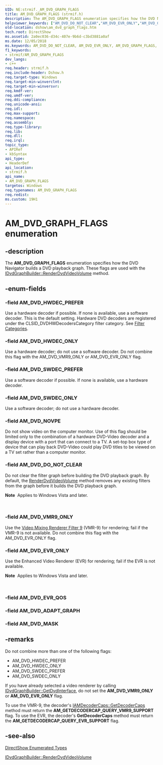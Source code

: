 ```yaml
---
UID: NE:strmif._AM_DVD_GRAPH_FLAGS
title: AM_DVD_GRAPH_FLAGS (strmif.h)
description: The AM_DVD_GRAPH_FLAGS enumeration specifies how the DVD Navigator builds a DVD playback graph. These flags are used with the IDvdGraphBuilder::RenderDvdVideoVolume method.
helpviewer_keywords: ["AM_DVD_DO_NOT_CLEAR","AM_DVD_EVR_ONLY","AM_DVD_GRAPH_FLAGS","AM_DVD_GRAPH_FLAGS","AM_DVD_GRAPH_FLAGS enumeration [DirectShow]","AM_DVD_GRAPH_FLAGSEnumeration","AM_DVD_HWDEC_ONLY","AM_DVD_HWDEC_PREFER","AM_DVD_NOVPE","AM_DVD_SWDEC_ONLY","AM_DVD_SWDEC_PREFER","AM_DVD_VMR9_ONLY","dshow.am_dvd_graph_flags","strmif/AM_DVD_DO_NOT_CLEAR","strmif/AM_DVD_EVR_ONLY","strmif/AM_DVD_GRAPH_FLAGS","strmif/AM_DVD_HWDEC_ONLY","strmif/AM_DVD_HWDEC_PREFER","strmif/AM_DVD_NOVPE","strmif/AM_DVD_SWDEC_ONLY","strmif/AM_DVD_SWDEC_PREFER","strmif/AM_DVD_VMR9_ONLY"]
old-location: dshow\am_dvd_graph_flags.htm
tech.root: DirectShow
ms.assetid: 2a0ec036-d34c-407e-9b6d-c3bd3881a0af
ms.date: 12/05/2018
ms.keywords: AM_DVD_DO_NOT_CLEAR, AM_DVD_EVR_ONLY, AM_DVD_GRAPH_FLAGS, AM_DVD_GRAPH_FLAGS , AM_DVD_GRAPH_FLAGS enumeration [DirectShow], AM_DVD_GRAPH_FLAGSEnumeration, AM_DVD_HWDEC_ONLY, AM_DVD_HWDEC_PREFER, AM_DVD_NOVPE, AM_DVD_SWDEC_ONLY, AM_DVD_SWDEC_PREFER, AM_DVD_VMR9_ONLY, dshow.am_dvd_graph_flags, strmif/AM_DVD_DO_NOT_CLEAR, strmif/AM_DVD_EVR_ONLY, strmif/AM_DVD_GRAPH_FLAGS, strmif/AM_DVD_HWDEC_ONLY, strmif/AM_DVD_HWDEC_PREFER, strmif/AM_DVD_NOVPE, strmif/AM_DVD_SWDEC_ONLY, strmif/AM_DVD_SWDEC_PREFER, strmif/AM_DVD_VMR9_ONLY
f1_keywords:
- strmif/AM_DVD_GRAPH_FLAGS
dev_langs:
- c++
req.header: strmif.h
req.include-header: Dshow.h
req.target-type: Windows
req.target-min-winverclnt: 
req.target-min-winversvr: 
req.kmdf-ver: 
req.umdf-ver: 
req.ddi-compliance: 
req.unicode-ansi: 
req.idl: 
req.max-support: 
req.namespace: 
req.assembly: 
req.type-library: 
req.lib: 
req.dll: 
req.irql: 
topic_type:
- APIRef
- kbSyntax
api_type:
- HeaderDef
api_location:
- strmif.h
api_name:
- AM_DVD_GRAPH_FLAGS
targetos: Windows
req.typenames: AM_DVD_GRAPH_FLAGS
req.redist: 
ms.custom: 19H1
---
```


# AM_DVD_GRAPH_FLAGS enumeration


## -description



The <b>AM_DVD_GRAPH_FLAGS</b> enumeration specifies how the DVD Navigator builds a DVD playback graph. These flags are used with the <a href="https://docs.microsoft.com/windows/desktop/api/strmif/nf-strmif-idvdgraphbuilder-renderdvdvideovolume">IDvdGraphBuilder::RenderDvdVideoVolume</a> method.




## -enum-fields




### -field AM_DVD_HWDEC_PREFER

Use a hardware decoder if possible. If none is available, use a software decoder. This is the default setting. Hardware DVD decoders are registered under the CLSID_DVDHWDecodersCategory filter category. See <a href="https://docs.microsoft.com/windows/desktop/DirectShow/filter-categories">Filter Categories</a>.


### -field AM_DVD_HWDEC_ONLY

Use a hardware decoder; do not use a software decoder. Do not combine this flag with the AM_DVD_VMR9_ONLY or AM_DVD_EVR_ONLY flag.


### -field AM_DVD_SWDEC_PREFER

Use a software decoder if possible. If none is available, use a hardware decoder.


### -field AM_DVD_SWDEC_ONLY

Use a software decoder; do not use a hardware decoder.


### -field AM_DVD_NOVPE

Do not show video on the computer monitor. Use of this flag should be limited only to the combination of a hardware DVD-Video decoder and a display device with a port that can connect to a TV. A set-top box type of device that can play back DVD-Video could play DVD titles to be viewed on a TV set rather than a computer monitor.


### -field AM_DVD_DO_NOT_CLEAR

Do not clear the filter graph before building the DVD playback graph. By default, the <a href="https://docs.microsoft.com/windows/desktop/api/strmif/nf-strmif-idvdgraphbuilder-renderdvdvideovolume">RenderDvdVideoVolume</a> method removes any existing filters from the graph before it builds the DVD playback graph. <div class="alert"><b>Note</b>  Applies to Windows Vista and later.</div>
<div> </div>



### -field AM_DVD_VMR9_ONLY

Use the <a href="https://docs.microsoft.com/windows/desktop/DirectShow/video-mixing-renderer-filter-9">Video Mixing Renderer Filter 9</a> (VMR-9) for rendering; fail if the VMR-9 is not available. Do not combine this flag with the AM_DVD_EVR_ONLY flag.


### -field AM_DVD_EVR_ONLY

Use the Enhanced Video Renderer (EVR) for rendering; fail if the EVR is not available. <div class="alert"><b>Note</b>  Applies to Windows Vista and later.</div>
<div> </div>



### -field AM_DVD_EVR_QOS


### -field AM_DVD_ADAPT_GRAPH


### -field AM_DVD_MASK




## -remarks



Do not combine more than one of the following flags:

<ul>
<li>AM_DVD_HWDEC_PREFER</li>
<li>AM_DVD_HWDEC_ONLY</li>
<li>AM_DVD_SWDEC_PREFER</li>
<li>AM_DVD_SWDEC_ONLY</li>
</ul>
If you have already selected a video renderer by calling <a href="https://docs.microsoft.com/windows/desktop/api/strmif/nf-strmif-idvdgraphbuilder-getdvdinterface">IDvdGraphBuilder::GetDvdInterface</a>, do not set the <b>AM_DVD_VMR9_ONLY</b> or <b>AM_DVD_EVR_ONLY</b> flag.

To use the VMR-9, the decoder's <a href="https://docs.microsoft.com/windows/desktop/api/strmif/nf-strmif-iamdecodercaps-getdecodercaps">IAMDecoderCaps::GetDecoderCaps</a> method must return the <b>AM_GETDECODERCAP_QUERY_VMR9_SUPPORT</b> flag. To use the EVR, the decoder's <b>GetDecoderCaps</b> method must return the <b>AM_GETDECODERCAP_QUERY_EVR_SUPPORT</b> flag.




## -see-also




<a href="https://docs.microsoft.com/windows/desktop/DirectShow/directshow-enumerated-types">DirectShow Enumerated Types</a>



<a href="https://docs.microsoft.com/windows/desktop/api/strmif/nf-strmif-idvdgraphbuilder-renderdvdvideovolume">IDvdGraphBuilder::RenderDvdVideoVolume</a>
 

 

